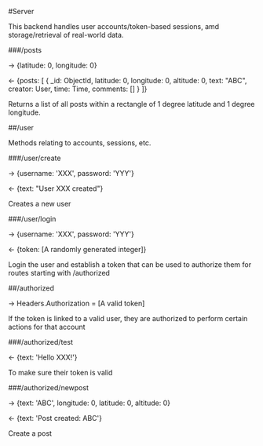 #Server

This backend handles user accounts/token-based sessions, amd storage/retrieval of real-world data.

###/posts

-> {latitude: 0, longitude: 0}

<- {posts: [
        { _id: ObjectId,
          latitude: 0,
          longitude: 0,
          altitude: 0,
          text: "ABC",
          creator: User,
          time: Time,
          comments: []
        }
]}

Returns a list of all posts within a rectangle of 1 degree latitude and 1 degree longitude.

##/user

Methods relating to accounts, sessions, etc.

###/user/create

-> {username: 'XXX', password: 'YYY'}

<- {text: "User XXX created"}

Creates a new user

###/user/login

-> {username: 'XXX', password: 'YYY'}

<- {token: [A randomly generated integer]}

Login the user and establish a token that can be used to authorize them for routes starting with /authorized

##/authorized

-> Headers.Authorization = [A valid token]

If the token is linked to a valid user, they are authorized to perform certain actions for that account

###/authorized/test

<- {text: 'Hello XXX!'}

To make sure their token is valid

###/authorized/newpost

-> {text: 'ABC', longitude: 0, latitude: 0, altitude: 0}

<- {text: 'Post created: ABC'}

Create a post
